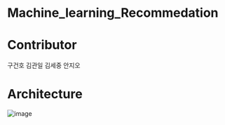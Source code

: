 # Machine_learning_Recommedation

# Contributor
구건호  김관일  김세중  안지오

# Architecture
![image](https://github.com/sejung-kim/Machine_learning_Recommedation/assets/82256962/c2c05183-70fe-4801-ae5a-bd73929c8f30)
